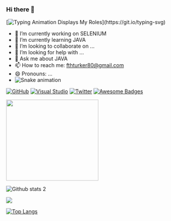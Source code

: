 ### Hi there 👋

[![Typing Animation Displays My Roles](https://readme-typing-svg.herokuapp.com?color=%2336BCF7&lines=Hello+I'm+Fatih+Turker;Welcome+to+my+Github+profile;I'm+learning+The+Software+Automation+Engineer;)](https://git.io/typing-svg)

- 🔭 I’m currently working on SELENIUM
- 🌱 I’m currently learning JAVA
- 👯 I’m looking to collaborate on ...
- 🤔 I’m looking for help with ...
- 💬 Ask me about JAVA
- 📫 How to reach me: fthturker80@gmail.com
- 😄 Pronouns: ...
- ![Snake animation](https://github.com/yamangokhan/yamangokhan/blob/output/github-contribution-grid-snake.svg)

[![GitHub](https://badgen.net/badge/icon/github?icon=github&label)](https://github.com)
[![Visual Studio](https://badgen.net/badge/icon/visualstudio?icon=visualstudio&label)](https://visualstudio.microsoft.com)
[![Twitter](https://badgen.net/badge/icon/twitter?icon=twitter&label)](https://twitter.com)
[![Awesome Badges](https://img.shields.io/badge/badges-awesome-green.svg)](https://github.com/Naereen/badges)


<img src="https://media.giphy.com/media/bGgsc5mWoryfgKBx1u/giphy.gif" width="250" height="220" />


![Github stats 2](https://github-readme-stats.vercel.app/api?username=fthturker&show_icons=true&theme=radical)

![](https://github-readme-streak-stats.herokuapp.com/?user=yamangokhan&theme=chartreuse-dark&hide_border=false)<br/>

[![Top Langs](https://github-readme-stats.vercel.app/api/top-langs/?username=fthturker&layout=compact)](https://github.com/anuraghazra/github-readme-stats)



